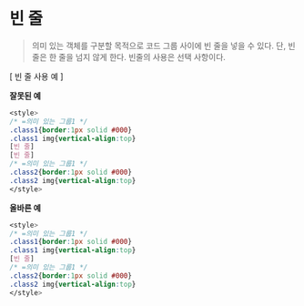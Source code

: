 # 빈 줄
> 의미 있는 객체를 구분할 목적으로 코드 그룹 사이에 빈 줄을 넣을 수 있다. 단, 빈 줄은 한 줄을 넘지 않게 한다. 빈줄의 사용은 선택 사항이다.

[ 빈 줄 사용 예 ]

**잘못된 예**
``` css
<style>
/* =의미 있는 그룹1 */
.class1{border:1px solid #000}
.class1 img{vertical-align:top}
[빈 줄]
[빈 줄]
/* =의미 있는 그룹1 */
.class2{border:1px solid #000}
.class2 img{vertical-align:top}
</style>
```
**올바른 예**
``` css
<style>
/* =의미 있는 그룹1 */
.class1{border:1px solid #000}
.class1 img{vertical-align:top}
[빈 줄]
/* =의미 있는 그룹1 */
.class2{border:1px solid #000}
.class2 img{vertical-align:top}
</style>
```